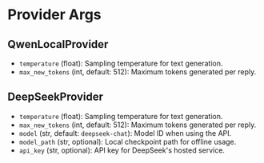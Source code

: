 # Provider Args

## QwenLocalProvider
- `temperature` (float): Sampling temperature for text generation.
- `max_new_tokens` (int, default: 512): Maximum tokens generated per reply.

## DeepSeekProvider
- `temperature` (float): Sampling temperature for text generation.
- `max_new_tokens` (int, default: 512): Maximum tokens generated per reply.
- `model` (str, default: `deepseek-chat`): Model ID when using the API.
- `model_path` (str, optional): Local checkpoint path for offline usage.
- `api_key` (str, optional): API key for DeepSeek's hosted service.
